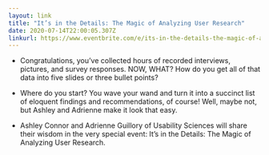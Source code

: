 ```yaml
---
layout: link
title: "It’s in the Details: The Magic of Analyzing User Research"
date: 2020-07-14T22:00:05.307Z
linkurl: https://www.eventbrite.com/e/its-in-the-details-the-magic-of-analyzing-user-research-tickets-107378708608?ref=enivte001&invite=MTk2NTY0ODAvbnVjbGVvczUwMUBnbWFpbC5jb20vMA%3D%3D%0A&utm_source=eb_email&utm_medium=email&utm_campaign=invitemodernv2&utm_term=eventpage
---
```

* Congratulations, you’ve collected hours of recorded interviews, pictures, and survey responses. NOW, WHAT? How do you get all of that data into five slides or three bullet points?

* Where do you start?
You wave your wand and turn it into a succinct list of eloquent findings and recommendations, of course! Well, maybe not, but Ashley and Adrienne make it look that easy.

* Ashley Connor and Adrienne Guillory of Usability Sciences will share their wisdom in the very special event: It’s in the Details: The Magic of Analyzing User Research.